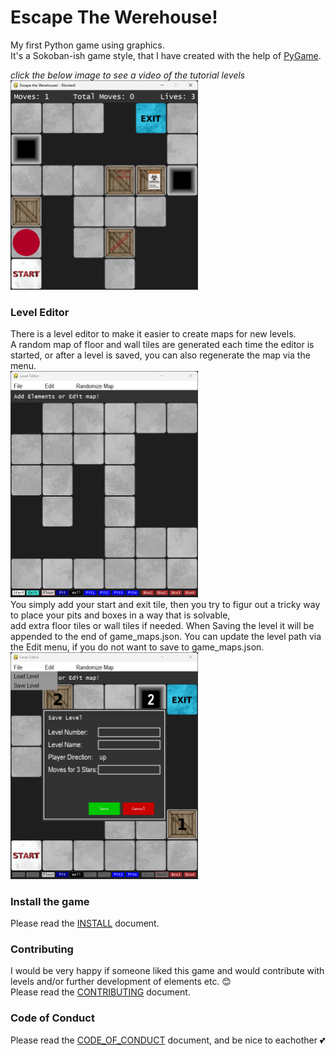 # Escape The Werehouse!
My first Python game using graphics.<br>
It's a Sokoban-ish game style, that I have created with the help of [PyGame](https://www.pygame.org).<br>

_click the below image to see a video of the tutorial levels_<br>
[<img src="docs/Escape_the_Werehouse_Blocked.png" width="300"
/>](https://www.youtube.com/watch?v=mKVovd810P0)<br>

### Level Editor ###
There is a level editor to make it easier to create maps for new levels.<br>
A random map of floor and wall tiles are generated each time the editor is started, or after a level is saved, you can also regenerate the map via the menu.<br>
<img src="docs/WerehouseLevelEditor.png" width="300"><br>
You simply add your start and exit tile, then you try to figur out a tricky way to place your pits and boxes in a way that is solvable,<br>
add extra floor tiles or wall tiles if needed. When Saving the level it will be appended to the end of game_maps.json. You can update the level path via the Edit menu, if you do not want to save to game_maps.json.<br>
<img src="docs/SaveANewlyMadeMap.png" width="300">

### Install the game
Please read the [INSTALL](https://github.com/CrowStudio/Escape-The-Werehouse-/blob/master/docs/INSTALL.md) document.

### Contributing
I would be very happy if someone liked this game and would contribute with levels and/or further development of elements etc. :blush:<br>
Please read the [CONTRIBUTING](https://github.com/CrowStudio/Escape-The-Werehouse-/blob/master/docs/CONTRIBUTING.md) document.

### Code of Conduct
Please read the [CODE_OF_CONDUCT](https://github.com/CrowStudio/Escape-The-Werehouse-/blob/master/docs/CODE_OF_CONDUCT.md) document, and be nice to eachother :two_hearts:
